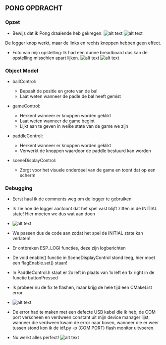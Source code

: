 ## PONG OPDRACHT

### Opzet
- Bewijs dat ik Pong draaiende heb gekregen:
![alt text](image.png)
![alt text](image-1.png)

De logger knop werkt, maar de links en rechts knoppen hebben geen effect.

- Foto van mijn opstelling:
Ik had een dunne breadboard dus kan de opstelling misschien apart lijken.
![alt text](image-2.png)
![alt text](image-3.png)

### Object Model
- ballControl:
    - Bepaalt de positie en grote van de bal
    - Laat weten wanneer de padle de bal heeft gemist

- gameControl:
    - Herkent wanneer er knoppen worden geklikt
    - Laat weten wanneer de game begint
    - Lijkt aan te geven in welke state van de game we zijn

- paddleControl:
    - Herkent wanneer er knoppen worden geklikt
    - Verwerkt de knoppen waardoor de paddle bestuurd kan worden

- sceneDisplayControl:
    - Zorgt voor het visuele onderdeel van de game en toont dat op een scherm

### Debugging
- Eerst haal ik de comments weg om de logger te gebruiken

- Ik zie hoe de logger aantoont dat het spel vast blijft zitten in de INITIAL state! Hier moeten we dus wat aan doen
- ![alt text](image-4.png)

- We passen dus de code aan zodat het spel de INITIAL state kan verlaten!

- Er ontbreken ESP_LOGI functies, deze zijn logberichten

- De void enable() functie in SceneDisplayControl stond leeg, hier moet een flagEnable.set() staan!

- In PaddleControl.h staat er 2x left in plaats van 1x left en 1x right in de functie buttonPressed

- Ik probeer nu de fix te flashen, maar krijg de hele tijd een CMakeList error
- ![alt text](image-5.png)

- De error had te maken met een defecte USB kabel die ik heb, de COM port verscheen en verdween constant uit mijn device manager lijst, wanneer die verdween kwam de error naar boven, wanneer die er weer tussen stond kon ik de idf.py -p (COM PORT) flash monitor uitvoeren.

- Nu werkt alles perfect!
![alt text](image-6.png)